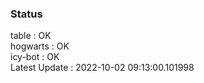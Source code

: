 ### Status


table : OK  
hogwarts : OK  
icy-bot : OK  
Latest Update : 2022-10-02 09:13:00.101998
